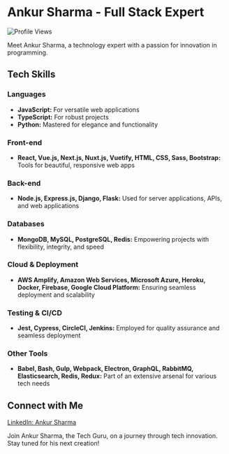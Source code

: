 # Ankur Sharma - Full Stack Expert

![Profile Views](https://komarev.com/ghpvc/?username=developeranku&label=Profile%20views&color=0e75b6&style=flat)

Meet Ankur Sharma, a technology expert with a passion for innovation in programming.

## Tech Skills

### Languages
* **JavaScript:** For versatile web applications
* **TypeScript:** For robust projects
* **Python:** Mastered for elegance and functionality

### Front-end
* **React, Vue.js, Next.js, Nuxt.js, Vuetify, HTML, CSS, Sass, Bootstrap:** Tools for beautiful, responsive web apps

### Back-end
* **Node.js, Express.js, Django, Flask:** Used for server applications, APIs, and web applications

### Databases
* **MongoDB, MySQL, PostgreSQL, Redis:** Empowering projects with flexibility, integrity, and speed

### Cloud & Deployment
* **AWS Amplify, Amazon Web Services, Microsoft Azure, Heroku, Docker, Firebase, Google Cloud Platform:** Ensuring seamless deployment and scalability

### Testing & CI/CD
* **Jest, Cypress, CircleCI, Jenkins:** Employed for quality assurance and seamless deployment

### Other Tools
* **Babel, Bash, Gulp, Webpack, Electron, GraphQL, RabbitMQ, Elasticsearch, Redis, Redux:** Part of an extensive arsenal for various tech needs

## Connect with Me
[LinkedIn: Ankur Sharma](https://linkedin.com/in/developeranku)

Join Ankur Sharma, the Tech Guru, on a journey through tech innovation. Stay tuned for his next creation!
